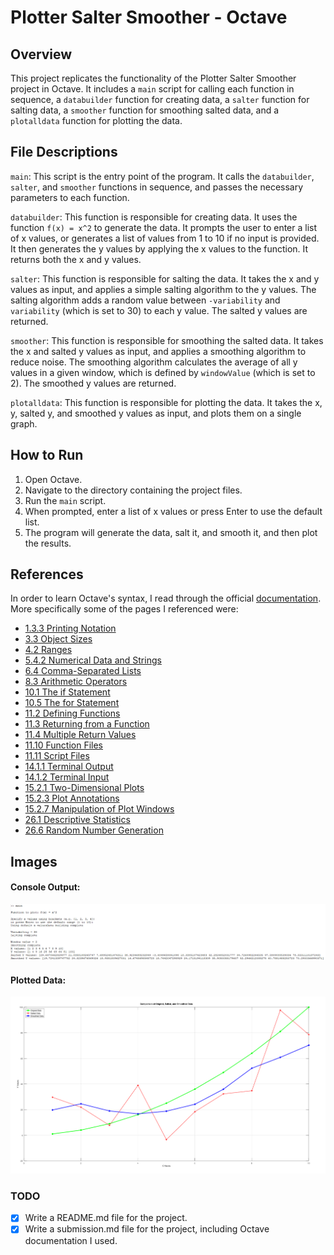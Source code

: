 # Plotter Salter Smoother - Octave

## Overview

This project replicates the functionality of the Plotter Salter Smoother project in Octave. It includes a `main` script for calling each function in sequence, a `databuilder` function for creating data, a `salter` function for salting data, a `smoother` function for smoothing salted data, and a `plotalldata` function for plotting the data.

## File Descriptions

`main`: This script is the entry point of the program. It calls the `databuilder`, `salter`, and `smoother` functions in sequence, and passes the necessary parameters to each function.

`databuilder`: This function is responsible for creating data. It uses the function `f(x) = x^2` to generate the data. It prompts the user to enter a list of x values, or generates a list of values from 1 to 10 if no input is provided. It then generates the y values by applying the x values to the function. It returns both the x and y values.

`salter`: This function is responsible for salting the data. It takes the x and y values as input, and applies a simple salting algorithm to the y values. The salting algorithm adds a random value between `-variability` and `variability` (which is set to 30) to each y value. The salted y values are returned.

`smoother`: This function is responsible for smoothing the salted data. It takes the x and salted y values as input, and applies a smoothing algorithm to reduce noise. The smoothing algorithm calculates the average of all y values in a given window, which is defined by `windowValue` (which is set to 2). The smoothed y values are returned.

`plotalldata`: This function is responsible for plotting the data. It takes the x, y, salted y, and smoothed y values as input, and plots them on a single graph.

## How to Run

1. Open Octave.
2. Navigate to the directory containing the project files.
3. Run the `main` script.
4. When prompted, enter a list of x values or press Enter to use the default list.
5. The program will generate the data, salt it, and smooth it, and then plot the results.

## References

In order to learn Octave's syntax, I read through the official [documentation](https://docs.octave.org/latest/). More specifically some of the pages I referenced were:
- [1.3.3 Printing Notation](https://docs.octave.org/latest/Printing-Notation.html)
- [3.3 Object Sizes](https://docs.octave.org/latest/Object-Sizes.html)
- [4.2 Ranges](https://docs.octave.org/latest/Ranges.html)
- [5.4.2 Numerical Data and Strings](https://docs.octave.org/latest/Numerical-Data-and-Strings.html)
- [6.4 Comma-Separated Lists](https://docs.octave.org/latest/Comma_002dSeparated-Lists.html)
- [8.3 Arithmetic Operators](https://docs.octave.org/latest/Arithmetic-Ops.html)
- [10.1 The if Statement](https://docs.octave.org/latest/The-if-Statement.html)
- [10.5 The for Statement](https://docs.octave.org/latest/The-for-Statement.html)
- [11.2 Defining Functions](https://docs.octave.org/latest/Defining-Functions.html)
- [11.3 Returning from a Function](https://docs.octave.org/latest/Returning-from-a-Function.html)
- [11.4 Multiple Return Values](https://docs.octave.org/latest/Multiple-Return-Values.html)
- [11.10 Function Files](https://docs.octave.org/latest/Function-Files.html)
- [11.11 Script Files](https://docs.octave.org/latest/Script-Files.html)
- [14.1.1 Terminal Output](https://docs.octave.org/latest/Terminal-Output.html)
- [14.1.2 Terminal Input](https://docs.octave.org/latest/Terminal-Input.html)
- [15.2.1 Two-Dimensional Plots](https://docs.octave.org/latest/Two_002dDimensional-Plots.html)
- [15.2.3 Plot Annotations](https://docs.octave.org/latest/Plot-Annotations.html)
- [15.2.7 Manipulation of Plot Windows](https://docs.octave.org/latest/Manipulation-of-Plot-Windows.html)
- [26.1 Descriptive Statistics](https://docs.octave.org/latest/Descriptive-Statistics.html)
- [26.6 Random Number Generation](https://docs.octave.org/latest/Random-Number-Generation.html)

## Images

#### Console Output:
![Console Output](./Project%202%20Submission/images/console_output.png)

#### Plotted Data:
![Plotted Data](./Project%202%20Submission/images/plotted_data.png)

### TODO
- [x] Write a README.md file for the project.
- [x] Write a submission.md file for the project, including Octave documentation I used.